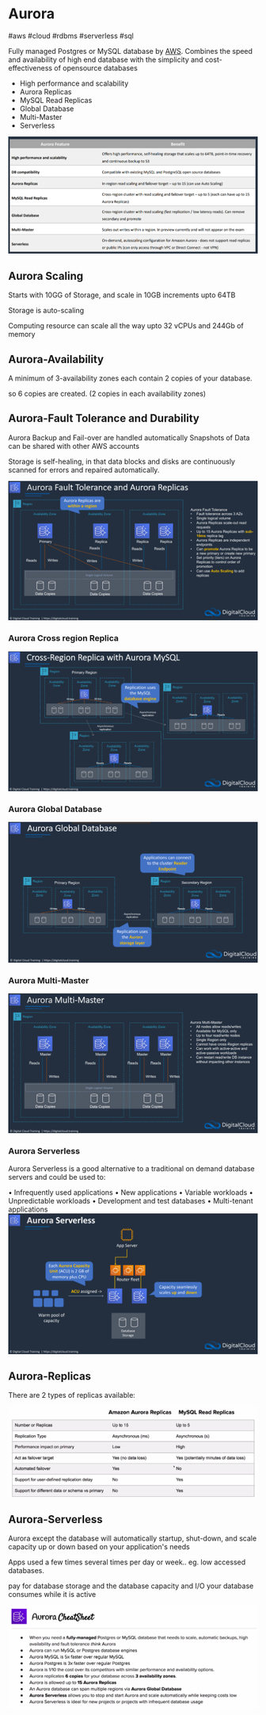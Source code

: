 # Aurora
#aws #cloud #rdbms #serverless #sql

Fully managed Postgres or MySQL database by [AWS](Cloud%20Computing/AWS/AWS.md). Combines the speed and availability of high end database with the simplicity and cost-effectiveness of opensource databases

- High performance and scalability
- Aurora Replicas
- MySQL Read Replicas
- Global Database
- Multi-Master
- Serverless

![](Attachments/Pasted%20image%2020230322223630.png)

## Aurora Scaling
Starts with 10GG of Storage, and scale in 10GB increments upto 64TB

Storage is auto-scaling

Computing resource can scale all the way upto 32 vCPUs and 244Gb of memory


## Aurora-Availability

A minimum of 3-availability zones each contain 2 copies of your database.

so 6 copies are created. (2 copies in each availability zones)


## Aurora-Fault Tolerance and Durability
Aurora Backup and Fail-over are handled automatically
Snapshots of Data can be shared with other AWS accounts

Storage is self-healing, in that data blocks and disks are continuously scanned for errors and repaired automatically.

![](Attachments/Pasted%20image%2020230322224026.png)

### Aurora Cross region Replica
![](Attachments/Pasted%20image%2020230322224412.png)


### Aurora Global Database
![](Attachments/Pasted%20image%2020230322224455.png)


### Aurora Multi-Master
![](Attachments/Pasted%20image%2020230322224650.png)


### Aurora Serverless
Aurora Serverless is a good alternative to a traditional on demand database servers and could be used to:

• Infrequently used applications
• New applications
• Variable workloads
• Unpredictable workloads
• Development and test databases
• Multi-tenant applications
![](Attachments/Pasted%20image%2020230322224715.png)


## Aurora-Replicas

There are 2 types of replicas available:

![Pasted image 20220724011616](Attachments/Pasted%20image%2020220724011616.png)



## Aurora-Serverless

Aurora except the database will automatically startup, shut-down, and scale capacity up or down based on your application's needs

Apps used a few times several times per day or week.. eg. low accessed databases.

pay for database storage and the database capacity and I/O your database consumes while it is active


![Pasted image 20220724011843](Attachments/Pasted%20image%2020220724011843.png)
